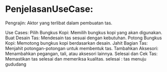 # PenjelasanUseCase:

Pengrajin: Aktor yang terlibat dalam pembuatan tas.

Use Cases:
Pilih Bungkus Kopi: Memilih bungkus kopi yang akan digunakan.
Buat Desain Tas: Mendesain tas sesuai dengan kebutuhan.
Potong Bungkus Kopi: Memotong bungkus kopi berdasarkan desain.
Jahit Bagian Tas: Menjahit potongan-potongan untuk membentuk tas.
Tambahkan Aksesori: Menambahkan pegangan, tali, atau aksesori lainnya.
Selesai dan Cek Tas: Memastikan tas selesai dan memeriksa kualitas.
selesai : tas menuju gududang